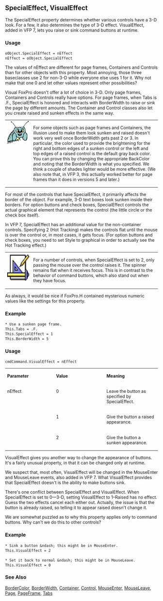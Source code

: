 ## SpecialEffect, VisualEffect

The SpecialEffect property determines whether various controls have a 3-D look. For a few, it also determines the type of 3-D effect. VisualEffect, added in VFP 7, lets you raise or sink command buttons at runtime.

### Usage

```foxpro
oObject.SpecialEffect = nEffect
nEffect = oObject.SpecialEffect
```

The values of nEffect are different for page frames, Containers and Controls than for other objects with this property. Most annoying, those three baseclasses use 2 for non-3-D while everyone else uses 1 for it. Why not make that one 0 and let other values represent other possibilities?

Visual FoxPro doesn't offer a lot of choice in 3-D. Only page frames, Containers and Controls really have options. For page frames, when Tabs is .F., SpecialEffect is honored and interacts with BorderWidth to raise or sink the page by different amounts. The Container and Control classes also let you create raised and sunken effects in the same way.

<table>
<tr>
  <td width="17%" valign="top">
<img width="95" height="77" src="bug.gif">
  </td>
  <td width="83%">
  <p>For some objects such as page frames and Containers, the illusion used to make them look sunken and raised doesn't work very well once BorderWidth gets past 2 or 3. In particular, the color used to provide the brightening for the right and bottom edges of a sunken control or the left and top edges of a raised control is the default gray back color. You can prove this by changing the appropriate BackColor and noting that the BorderWidth is what you specified. We think a couple of shades lighter would be more effective. (We also note that, in VFP 3, this actually worked better for page frames than it does in versions 5 and later.)</p>
  </td>
 </tr>
</table>

For most of the controls that have SpecialEffect, it primarily affects the border of the object. For example, 3-D text boxes look sunken inside their borders. For option buttons and check boxes, SpecialEffect controls the actual graphical element that represents the control (the little circle or the check box itself). 

In VFP 7, SpecialEffect has an additional value for the non-container controls. Specifying 2 (Hot Tracking) makes the controls flat until the mouse is over the control or, in most cases, it gets focus. (For option buttons and check boxes, you need to set Style to graphical in order to actually see the Hot Tracking effect.) 

<table>
<tr>
  <td width="17%" valign="top">
<img width="94" height="93" src="design.gif">
  </td>
  <td width="83%">
  <p>For a number of controls, when SpecialEffect is set to 2, only passing the mouse over the control raises it. The spinner remains flat when it receives focus. This is in contrast to the behavior of command buttons, which also stand out when they have focus.</p>
  </td>
 </tr>
</table>

As always, it would be nice if FoxPro.H contained mysterious numeric values like the settings for this property.

### Example

```foxpro
* Use a sunken page frame.
This.Tabs = .F.
This.SpecialEffect = 1
This.BorderWidth = 5
```
### Usage

```foxpro
cmdCommand.VisualEffect = nEffect
```
<table>
<tr>
  <td width="32%" valign="top">
  <p><b>Parameter</b></p>
  </td>
  <td width="23%" valign="top">
  <p><b>Value</b></p>
  </td>
  <td width="45%" valign="top">
  <p><b>Meaning</b></p>
  </td>
 </tr>
<tr>
  <td width="32%" rowspan="3" valign="top">
  <p>nEffect</p>
  &nbsp;</td>
  <td width="23%" valign="top">
  <p>0</p>
  </td>
  <td width="45%" valign="top">
  <p>Leave the button as specified by SpecialEffect.</p>
  </td>
 </tr>
<tr>
  <td width="33%" valign="top">
  <p>1</p>
  </td>
  <td width="67%" valign="top">
  <p>Give the button a raised appearance.</p>
  </td>
 </tr>
<tr>
  <td width="33%" valign="top">
  <p>2</p>
  </td>
  <td width="67%" valign="top">
  <p>Give the button a sunken appearance.</p>
  </td>
 </tr>
</table>

VisualEffect gives you another way to change the appearance of buttons. It's a fairly unusual property, in that it can be changed only at runtime.

We suspect that, most often, VisualEffect will be changed in the MouseEnter and MouseLeave events, also added in VFP 7. What VisualEffect provides that SpecialEffect doesn't is the ability to make buttons sink.

There's one conflict between SpecialEffect and VisualEffect. When SpecialEffect is set to 0&mdash;3-D, setting VisualEffect to 1&ndash;Raised has no effect. Guess the two effects cancel each either out. Actually, the issue is that the button is already raised, so telling it to appear raised doesn't change it.

We are somewhat puzzled as to why this property applies only to command buttons. Why can't we do this to other controls?

### Example

```foxpro
* Sink a button &ndash; this might be in MouseEnter.
This.VisualEffect = 2

* Set it back to normal &ndash; this might be in MouseLeave.
This.VisualEffect = 0
```
### See Also

[BorderColor](s4g337.md), [BorderWidth](s4g337.md), [Container](s4g490.md), [Control](s4g490.md), [MouseEnter](s4g869.md), [MouseLeave](s4g869.md), [Page](s4g524.md), [PageFrame](s4g524.md), [Tabs](s4g545.md)